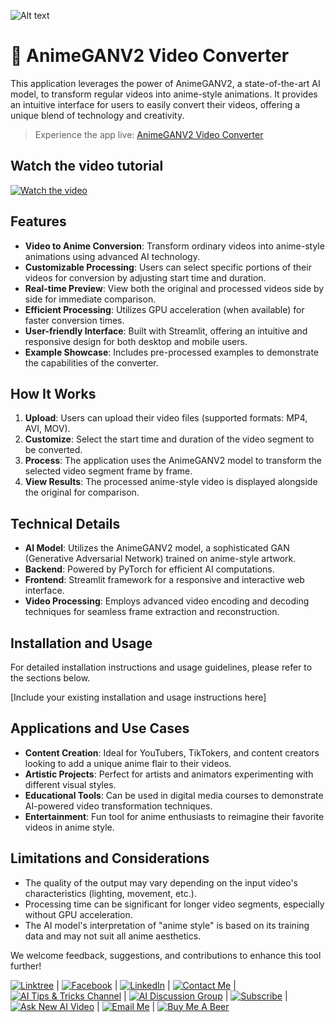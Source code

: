 ![Alt text](https://i.imgur.com/hyWKFMi.jpeg)

# 🎨 AnimeGANV2 Video Converter

This application leverages the power of AnimeGANV2, a state-of-the-art AI model, to transform regular videos into anime-style animations. It provides an intuitive interface for users to easily convert their videos, offering a unique blend of technology and creativity.

> Experience the app live: [AnimeGANV2 Video Converter](https://sagi-ai-video-to-anime.streamlit.app/)

## Watch the video tutorial

[![Watch the video](https://img.youtube.com/vi/VIDEO_ID/maxresdefault.jpg)](https://youtu.be/VIDEO_ID)

## Features

- **Video to Anime Conversion**: Transform ordinary videos into anime-style animations using advanced AI technology.
- **Customizable Processing**: Users can select specific portions of their videos for conversion by adjusting start time and duration.
- **Real-time Preview**: View both the original and processed videos side by side for immediate comparison.
- **Efficient Processing**: Utilizes GPU acceleration (when available) for faster conversion times.
- **User-friendly Interface**: Built with Streamlit, offering an intuitive and responsive design for both desktop and mobile users.
- **Example Showcase**: Includes pre-processed examples to demonstrate the capabilities of the converter.

## How It Works

1. **Upload**: Users can upload their video files (supported formats: MP4, AVI, MOV).
2. **Customize**: Select the start time and duration of the video segment to be converted.
3. **Process**: The application uses the AnimeGANV2 model to transform the selected video segment frame by frame.
4. **View Results**: The processed anime-style video is displayed alongside the original for comparison.

## Technical Details

- **AI Model**: Utilizes the AnimeGANV2 model, a sophisticated GAN (Generative Adversarial Network) trained on anime-style artwork.
- **Backend**: Powered by PyTorch for efficient AI computations.
- **Frontend**: Streamlit framework for a responsive and interactive web interface.
- **Video Processing**: Employs advanced video encoding and decoding techniques for seamless frame extraction and reconstruction.

## Installation and Usage

For detailed installation instructions and usage guidelines, please refer to the sections below.

[Include your existing installation and usage instructions here]

## Applications and Use Cases

- **Content Creation**: Ideal for YouTubers, TikTokers, and content creators looking to add a unique anime flair to their videos.
- **Artistic Projects**: Perfect for artists and animators experimenting with different visual styles.
- **Educational Tools**: Can be used in digital media courses to demonstrate AI-powered video transformation techniques.
- **Entertainment**: Fun tool for anime enthusiasts to reimagine their favorite videos in anime style.

## Limitations and Considerations

- The quality of the output may vary depending on the input video's characteristics (lighting, movement, etc.).
- Processing time can be significant for longer video segments, especially without GPU acceleration.
- The AI model's interpretation of "anime style" is based on its training data and may not suit all anime aesthetics.

We welcome feedback, suggestions, and contributions to enhance this tool further!

[![Linktree](https://img.shields.io/badge/linktree-white?style=for-the-badge&logo=linktree&logoColor=43E55E)](https://linktr.ee/sagib?lt_utm_source=lt_share_link#373198503) |
[![Facebook](https://img.shields.io/badge/facebook-white?style=for-the-badge&logo=facebook&logoColor=0866FF)](https://www.facebook.com/sagi.baron) |
[![LinkedIn](https://img.shields.io/badge/linkedin-white?style=for-the-badge&logo=linkedin&logoColor=0A66C2)](https://www.linkedin.com/in/sagi-bar-on) |
[![Contact Me](https://img.shields.io/badge/CONTACT_ME-white?style=for-the-badge&logo=whatsapp&logoColor=25D366)](https://api.whatsapp.com/send?phone=972549995050) |
[![AI Tips & Tricks Channel](https://img.shields.io/badge/AI_TIPS_&_TRICKS_CHANNEL-white?style=for-the-badge&logo=whatsapp&logoColor=25D366)](https://whatsapp.com/channel/0029Vaj33VkEawds11JP9o1c) |
[![AI Discussion Group](https://img.shields.io/badge/AI_DISCUSSION_GROUP-white?style=for-the-badge&logo=whatsapp&logoColor=25D366)](https://whatsapp.com/channel/0029Vaj33VkEawds11JP9o1c) |
[![Subscribe](https://img.shields.io/badge/Subscribe_to_my_YouTube_channel-white?style=for-the-badge&logo=youtube&logoColor=FF0000)](https://www.youtube.com/@SagiBaron) |
[![Ask New AI Video](https://img.shields.io/badge/Ask_For_New_AI_Video-white?style=for-the-badge&logo=GoogleForms&logoColor=7248B9)](https://forms.gle/b5hw4Rfe6ZtXuiQV6) |
[![Email Me](https://img.shields.io/badge/email_me-white?style=for-the-badge&logo=gmail&logoColor=EA4335)](mailto:sagi.baron76@gmail.com) |
[![Buy Me A Beer](https://img.shields.io/badge/Buy_Me_A_Beer-white?style=for-the-badge&logo=buymeacoffee&logoColor=FFDD00)](https://buymeacoffee.com/sagibar)
